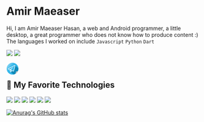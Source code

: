 # Amir Maeaser


Hi, I am Amir Maeaser Hasan, a web and Android programmer, a little desktop, a great programmer who does not know how to produce content :)
The languages ​​I worked on include `Javascript` `Python` ‍`Dart‍`

![](https://img.shields.io/github/followers/TeamDarkShell?style=social)
![](https://img.shields.io/badge/Amir-Maeaser-%2300fcd4)

<a href="https://t.me/Bprogrammer">
	<img align="left" alt="Bahman Ahmadi | Telegram" width="32px" src="https://github.com/sina-devel/sina-devel/blob/main/img/telegram.png" />
</a>
<br>

## 🔧 My Favorite Technologies
![](https://img.shields.io/badge/OS-Linux-informational?style=flat&logo=linux&logoColor=white&color=informational)
![](https://img.shields.io/badge/Editor-VsCode-informational?style=flat&logo=visual-studio-code&logoColor=white&color=informational)
![](https://img.shields.io/badge/Code-Python-informational?style=flat&logo=python&logoColor=white&color=informational)
![](https://img.shields.io/badge/Tools-Selenium-informational?style=flat&logo=selenium&logoColor=white&color=informational)
![](https://img.shields.io/badge/Framework-Angular-informational?style=flat&logo=angular&logoColor=red&color=red)
![](https://img.shields.io/badge/Framework-Vue-informational?style=flat&logo=vuejs&logoColor=green&color=green)


[![Anurag's GitHub stats](https://github-readme-stats.vercel.app/api?username=TeamDarkShell&count_private=true&show_icons=true&theme=gruvbox)](https://github.com/TeamDarkShell/github-readme-stats)


